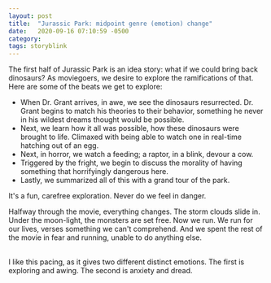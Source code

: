 ```yaml
---
layout: post
title:  "Jurassic Park: midpoint genre (emotion) change"
date:   2020-09-16 07:10:59 -0500
category: 
tags: storyblink
---
```

The first half of Jurassic Park is an idea story: what if we could bring back dinosaurs? As moviegoers, we desire to explore the ramifications of that. Here are some of the beats we get to explore:

- When Dr. Grant arrives, in awe, we see the dinosaurs resurrected. Dr. Grant begins to match his theories to their behavior, something he never in his wildest dreams thought would be possible.
- Next, we learn how it all was possible, how these dinosaurs were brought to life. Climaxed with being able to watch one in real-time hatching out of an egg.
- Next, in horror, we watch a feeding; a raptor, in a blink, devour a cow.
- Triggered by the fright, we begin to discuss the morality of having something that horrifyingly dangerous here.
- Lastly, we summarized all of this with a grand tour of the park.

It's a fun, carefree exploration. Never do we feel in danger.

Halfway through the movie, everything changes. The storm clouds slide in. Under the moon-light, the monsters are set free. Now we run. We run for our lives, verses something we can't comprehend. And we spent the rest of the movie in fear and running, unable to do anything else.

<br>
I like this pacing, as it gives two different distinct emotions. The first is exploring and awing. The second is anxiety and dread.